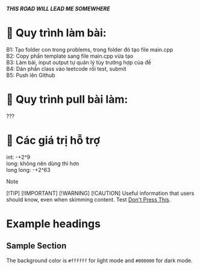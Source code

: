 **_THIS ROAD WILL LEAD ME SOMEWHERE_**

# :cactus: Quy trình làm bài:
B1: Tạo folder con trong problems, trong folder đó tạo file main.cpp <br />
B2: Copy phần template sang file main.cpp vừa tạo <br />
B3: Làm bài, input output tự quản lý tùy trường hợp của đề <br />
B4: Dán phần class vào leetcode rồi test, submit <br />
B5: Push lên Github <br />

# :cactus: Quy trình pull bài làm:
???

# :seedling: Các giá trị hỗ trợ
int: -+2^9 <br />
long: không nên dùng thì hơn <br />
long long: -+2^63 <br />



> [!NOTE]
> [!TIP]
> [!IMPORTANT]
> [!WARNING]
> [!CAUTION]
> Useful information that users should know, even when skimming content.
Test [Don't Press This](https://youtube.com).
# Example headings
## Sample Section
The background color is `#ffffff` for light mode and `#000000` for dark mode.
